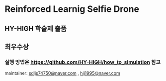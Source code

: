 # Reinforced Learnig Selfie Drone
## HY-HIGH 학술제 출품
## 최우수상


### 실행 방법은 https://github.com/HY-HIGH/how_to_simulation 참고

maintainer: sdljs74750@naver.com , hij1995@naver.com
